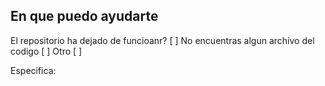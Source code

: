 ## En que puedo ayudarte

El repositorio ha dejado de funcioanr? [ ]
No encuentras algun archivo del codigo [ ]
Otro [ ]

Especifica:
